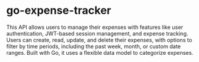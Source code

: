 # go-expense-tracker
 This API allows users to manage their expenses with features like user authentication, JWT-based session management, and expense tracking. Users can create, read, update, and delete their expenses, with options to filter by time periods, including the past week, month, or custom date ranges. Built with Go, it uses a flexible data model to categorize expenses.
